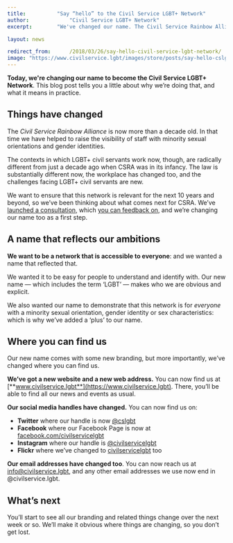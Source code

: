 ```yaml
---
title: 			"Say “hello” to the Civil Service LGBT+ Network"
author: 			"Civil Service LGBT+ Network"
excerpt: 		"We've changed our name. The Civil Service Rainbow Alliance is now the Civil Service LGBT+ Network."

layout: news

redirect_from: 		/2018/03/26/say-hello-civil-service-lgbt-network/
image: "https://www.civilservice.lgbt/images/store/posts/say-hello-cslgbt.png"
---
```


**Today, we're changing our name to become the Civil Service LGBT+ Network**. This blog post tells you a little about why we’re doing that, and what it means in practice.

## Things have changed

The *Civil Service Rainbow Alliance* is now more than a decade old. In that time we have helped to raise the visibility of staff with minority sexual orientations and gender identities.

The contexts in which LGBT+ civil servants work now, though, are radically different from just a decade ago when CSRA was in its infancy. The law is substantially different now, the workplace has changed too, and the challenges facing LGBT+ civil servants are new. 

We want to ensure that this network is relevant for the next 10 years and beyond, so we’ve been thinking about what comes next for CSRA. We’ve [launched a consultation](/publication/our-plan-for-improving-LGBT-civil-servant-experiences/), which [you can feedback on](/consultation/our-plan-for-improving-LGBT-civil-servant-experiences/), and we’re changing our name too as a first step.

## A name that reflects our ambitions

**We want to be a network that is accessible to everyone**: and we wanted a name that reflected that. 

We wanted it to be easy for people to understand and identify with. Our new name — which includes the term ‘LGBT’ — makes who we are obvious and explicit.

We also wanted our name to demonstrate that this network is for *everyone* with a minority sexual orientation, gender identity or sex characteristics: which is why we’ve added a ‘plus’ to our name.

## Where you can find us

Our new name comes with some new branding, but more importantly, we’ve changed where you can find us.

**We’ve got a new website and a new web address.** You can now find us at [**www.civilservice.lgbt**](https://www.civilservice.lgbt). There, you’ll be able to find all our news and events as usual.

**Our social media handles have changed.** You can now find us on: 

- **Twitter** where our handle is now [@cslgbt](https://www.twitter.com/cslgbt)
- **Facebook** where our Facebook Page is now at [facebook.com/civilservicelgbt](https://www.facebook.com/civilservicelgbt)
- **Instagram** where our handle is [@civilservicelgbt](https://www.instagram.com/civilservicelgbt)
- **Flickr** where we’ve changed to [civilservicelgbt](https://www.flickr.com/photos/civilservicelgbt/) too

**Our email addresses have changed too**. You can now reach us at [info@civilservice.lgbt](mailto:info@civilservice.lgbt), and any other email addresses we use now end in @civilservice.lgbt.

## What’s next

You’ll start to see all our branding and related things change over the next week or so. We’ll make it obvious where things are changing, so you don’t get lost.
